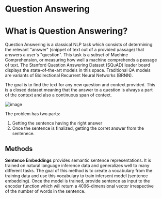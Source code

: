 # Question Answering


# What is Question Answering?

Question Answering is a classical NLP task which consists of determining the relevant "answer" (snippet of text out of a provided passage) that answers a user's "question". This task is a subset of Machine Comprehension, or measuring how well a machine comprehends a passage of text. The Stanford Question Answering Dataset (SQuAD) leader board displays the state-of-the-art models in this space. Traditional QA models are variants of Bidirectional Recurrent Neural Networks (BRNN).

The goal is to find the text for any new question and context provided. This is a closed dataset meaning that the answer to a question is always a part of the context and also a continuous span of context.

![image](https://github.com/maragones/ghost_recon/blob/master/Question%20Answering/qa.png)

The problem has two parts:
1. Getting the sentence having the right answer
2. Once the sentence is finalized, getting the corret answer from the sentenece. 

## Methods

**Sentence Embeddings** provides semantic sentence representations. It is trained on natural language inference data and generalizes well to many different tasks. The goal of this method is to create a vocabulary from the training data and use this vocabulary to train infersent model (sentence embedding). Once the model is trained, provide sentence as input to the encoder function which will return a 4096-dimensional vector irrespective of the number of words in the sentence.
